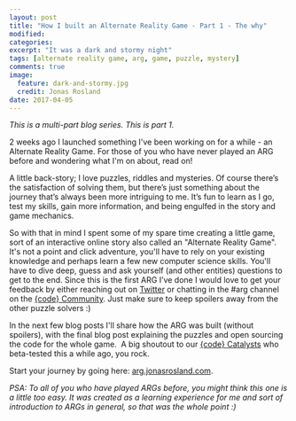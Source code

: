 ```yaml
---
layout: post
title: "How I built an Alternate Reality Game - Part 1 - The why"
modified:
categories:
excerpt: "It was a dark and stormy night"
tags: [alternate reality game, arg, game, puzzle, mystery]
comments: true
image:
  feature: dark-and-stormy.jpg
  credit: Jonas Rosland
date: 2017-04-05
---
```


_This is a multi-part blog series. This is part 1._

2 weeks ago I launched something I've been working on for a while - an Alternate Reality Game.  For those of you who have never played an ARG before and wondering what I'm on about, read on!

A little back-story; I love puzzles, riddles and mysteries. Of course there’s the satisfaction of solving them, but there’s just something about the journey that’s always been more intriguing to me. It’s fun to learn as I go, test my skills, gain more information, and being engulfed in the story and game mechanics.

So with that in mind I spent some of my spare time creating a little game, sort of an interactive online story also called an "Alternate Reality Game". It's not a point and click adventure, you'll have to rely on your existing knowledge and perhaps learn a few new computer science skills. You'll have to dive deep, guess and ask yourself (and other entities) questions to get to the end. Since this is the first ARG I’ve done I would love to get your feedback by either reaching out on [Twitter](https://twitter.com/jonasrosland) or chatting in the #arg channel on the [{code} Community](http://codedellemc.com/community). Just make sure to keep spoilers away from the other puzzle solvers :)

In the next few blog posts I'll share how the ARG was built (without spoilers), with the final blog post explaining the puzzles and open sourcing the code for the whole game.
 A big shoutout to our [{code} Catalysts](https://twitter.com/codeDellEMC/lists/code-catalysts) who beta-tested this a while ago, you rock.

Start your journey by going here: [arg.jonasrosland.com](http://arg.jonasrosland.com).

_PSA: To all of you who have played ARGs before, you might think this one is a little too easy.  It was created as a learning experience for me and sort of introduction to ARGs in general, so that was the whole point :)_
